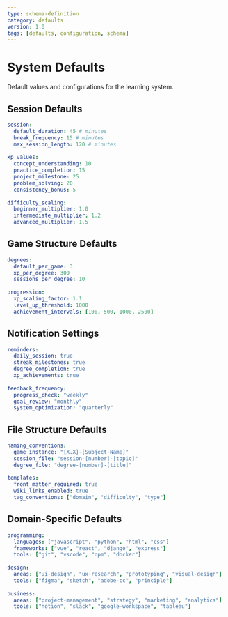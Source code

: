 ```yaml
---
type: schema-definition
category: defaults
version: 1.0
tags: [defaults, configuration, schema]
---
```


# System Defaults

Default values and configurations for the learning system.

## Session Defaults
```yaml
session:
  default_duration: 45 # minutes
  break_frequency: 15 # minutes
  max_session_length: 120 # minutes
  
xp_values:
  concept_understanding: 10
  practice_completion: 15
  project_milestone: 25
  problem_solving: 20
  consistency_bonus: 5
  
difficulty_scaling:
  beginner_multiplier: 1.0
  intermediate_multiplier: 1.2
  advanced_multiplier: 1.5
```

## Game Structure Defaults
```yaml
degrees:
  default_per_game: 3
  xp_per_degree: 300
  sessions_per_degree: 10
  
progression:
  xp_scaling_factor: 1.1
  level_up_threshold: 1000
  achievement_intervals: [100, 500, 1000, 2500]
```

## Notification Settings
```yaml
reminders:
  daily_session: true
  streak_milestones: true
  degree_completion: true
  xp_achievements: true
  
feedback_frequency:
  progress_check: "weekly"
  goal_review: "monthly"
  system_optimization: "quarterly"
```

## File Structure Defaults
```yaml
naming_conventions:
  game_instance: "[X.X]-[Subject-Name]"
  session_file: "session-[number]-[topic]"
  degree_file: "degree-[number]-[title]"
  
templates:
  front_matter_required: true
  wiki_links_enabled: true
  tag_conventions: ["domain", "difficulty", "type"]
```

## Domain-Specific Defaults
```yaml
programming:
  languages: ["javascript", "python", "html", "css"]
  frameworks: ["vue", "react", "django", "express"]
  tools: ["git", "vscode", "npm", "docker"]
  
design:
  areas: ["ui-design", "ux-research", "prototyping", "visual-design"]
  tools: ["figma", "sketch", "adobe-cc", "principle"]
  
business:
  areas: ["project-management", "strategy", "marketing", "analytics"]
  tools: ["notion", "slack", "google-workspace", "tableau"]
```
